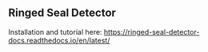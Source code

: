 ## Ringed Seal Detector ##

Installation and tutorial here: 
https://ringed-seal-detector-docs.readthedocs.io/en/latest/

